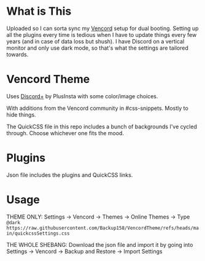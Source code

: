 # What is This
Uploaded so I can sorta sync my [Vencord](https://github.com/Vendicated/Vencord) setup for dual booting. Setting up all the plugins every time is tedious when I have to update things every few years (and in case of data loss but shush). I have Discord on a vertical monitor and only use dark mode, so that's what the settings are tailored towards.

# Vencord Theme
Uses [Discord+](https://plusinsta.github.io/discord-plus/) by PlusInsta with some color/image choices.

With additions from the Vencord community in #css-snippets. Mostly to hide things. 

The QuickCSS file in this repo includes a bunch of backgrounds I've cycled through. Choose whichever one fits the mood.

# Plugins

Json file includes the plugins and QuickCSS links.

# Usage
THEME ONLY: Settings -> Vencord -> Themes -> Online Themes -> Type `@dark https://raw.githubusercontent.com/Backup158/VencordTheme/refs/heads/main/quickcssSettings.css`

THE WHOLE SHEBANG: Download the json file and import it by going into Settings -> Vencord -> Backup and Restore -> Import Settings

